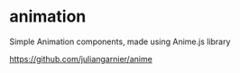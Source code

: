 # animation
Simple Animation components, made using Anime.js library

https://github.com/juliangarnier/anime
